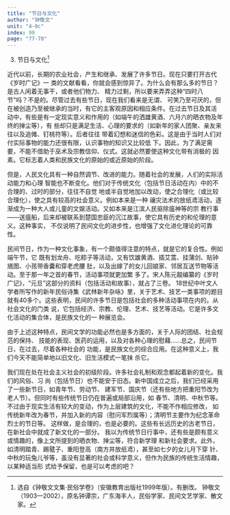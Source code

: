 ```yaml
---
title: "节日与文化"
author: "钟敬文"
unit: "4-0c"
index: 99
page: "77-78"
---
```


3. 节日与文化[^3-a]

近代以前，长期的农业社会，产生和继承、发展了许多节日。现在只要打开古代《岁时广记》一
类的文献看看，你就会感到惊异了。为什么会有那么多的节日？是古人闲着无事干，或者他们物力、
精力过剩，所以要来弄弄这种“四时八节”吗？不是的。尽管过去有些节日，现在我们看来是无谓、
可笑乃至可厌的，但在被创造乃至被继承的当时，有它的主客观原因和相应条件。在过去节日及其活
动中，有些是有一定现实意义和作用的（如端午的洒雄黄酒、六月六的晒衣物及年终的掸尘等），有
些却只是满足生活、心理的要求的（如新年的家人团聚、亲友来往以及追傩、钉桃符等）。后者往往
带着幻想和迷信的色彩。这是由于当时人们对付实际事物的能力还很有限，认识事物的知识又比较低
下。因此，为了满足需要，不能不借助于巫术及宗教信仰、仪式。这就必然要使这种文化带有消极的
因素。它标志着人类和民族文化的原始的或近原始的阶段。

但是，人民文化具有一种自然调节、改进的能力。随着社会的发展，人们的实际活动能力和心理
智能也不断变化。他们对于传统文化（包括节日活动在内）中的不合理的、过时的部分，往往不自觉
地或半自觉地加以改动，使之合理化（或比较合理化），使之具有较高的社会意义。例如本来是一种
禳灾法术的放纸鸢活动，逐渐成为一种大人或儿童的文娱活动。又如本来是江滨人民驱除瘟神等的宗
教行事——送瘟船，后来却被联系到楚国忠臣的沉江故事，使它具有历史的和伦理的意义。这种事实，
不仅说明了民间文化的进步性，也增强了文化进化理论的可靠性。

民间节日，作为一种文化事象，有一个颇值得注意的特点，就是它的复合性。例如端午节，它
既有划龙舟、吃粽子等活动，又有饮雄黄酒、插艾蒿、挂蒲剑、贴钟馗图、小孩带香囊和穿老虎腰
肚，以及出嫁了的女儿回娘家、邻居互送节物等活动。至于那一年之首的春节，活动事项就更加繁
多了。宋人陈元靓编纂的《岁时广记》，“元旦”这部分的资料（包括活动和故事），就占了三卷。
18世纪中叶文人学者所写作的新年民俗诗集《武林新年杂咏》里，关于艺术、技艺一类事项的题目
就有40多个。这些表明，民间的许多节日是包括社会的多种活动事项在内的。从社会文化的门类
说，它包括经济、宗教、伦理、艺术、技艺等活动。它是许多文化活动的集合体，是民族文化的一
种展览会。

由于上述这种特点，民间文学的功能必然也是多方面的，关于人际的团结、社会规范的保持、
技能的表现、医药的运用，以及对各种心理的慰藉……总之，民间节日，在过去，尽着各种社会的
功能，是民族文化的综合应用。在这种意义上，我们今天不能简单地以旧文化、旧生活模式一笔抹
杀它。

[^3-a]: 选自《钟敬文文集·民俗学卷》（安徽教育出版社1999年版）。有删改。
    钟敬文（1903—2002），原名钟谭宗，广东海丰人，民俗学家、民间文艺学家、散文家。

我们现在处在社会主义社会的初级阶段。许多社会礼制和观念都起着新的变化。我们的风俗、习
尚（包括节日）也不能安于旧态。新中国成立之后，我们已经采用了一些新节日，如青年节、劳动节、
建军节、国庆节（还有些地方把重阳节改为老人节）。但同时有些传统节日仍在普遍或局部沿用，如
春节、清明、中秋节等。不过由于现实生活有较大的变动，作为上层建筑的文化，不能不作相应修改，
如传统新年改为春节，并加入新的内容（慰问军烈属等）；清明节主要作为纪念革命烈士的节日等。
这样做，是合理的，也是必要的。这些有长远历史的古老节日，在新社会中就成了新文化的一部分。
我以为传统节日行事中，还有些是颇有意义或情趣的，像上文所提到的晒衣物、掸尘等，符合新学理
和新社会要求。此外，如清明踏青、踢毽子、重阳登高（南方并放纸鸢），甚至如七夕的女儿月下穿
针、中秋的玩兔儿爷等，虽没有显著的社会或科学意义，但作为民族的传统生活情趣，以某种适当形
式给予保留，也是可以考虑的吧？
